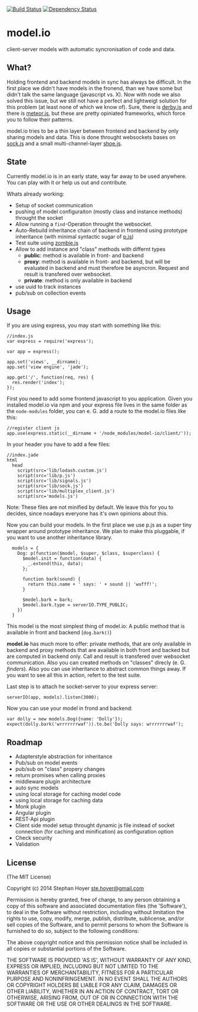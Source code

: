 [![Build Status](https://travis-ci.org/model-io/model.io.png?branch=master)](https://travis-ci.org/model-io/model.io)
[![Dependency Status](https://david-dm.org/model-io/model.io.png)](https://david-dm.org/model-io/model.io)

model.io
========

client-server models with automatic syncronisation of code and data.

What?
-----

Holding frontend and backend models in sync has always be difficult. In the first place we didn't have models in the fronend, than we have some but didn't talk the same language (javascript vs. X). Now with node we also solved this issue, but we still not have a perfect and lightweigt solution for this problem (at least none of which we know of). Sure, there is [derby.js](http://derbyjs.com/) and there is [meteor.js](https://www.meteor.com), but these are pretty opiniated frameworks, which force you to follow their patterns.

model.io tries to be a thin layer between frontend and backend by only sharing models and data. This is done throught websockets bases on [sock.js](http://sockjs.org) and a small multi-channel-layer [shoe.js](https://github.com/model-io/shoe.js).

State
-----

Currently model.io is in an early state, way far away to be used anywhere. You can play with it or help us out and contribute.

Whats already working:

* Setup of socket communication
* pushing of model configuraiton (mostly class and instance methods) throught the socket
* Allow running a `find`-Operation throught the websocket.
* Auto-Rebuild inheritance chain of backend in frontend using prototype inheritance (with minimal syntactic sugar of [p.js](https://github.com/jayferd/pjs))
* Test suite using [zombie.js](http://zombie.labnotes.org/)
* Allow to add instance and "class" methods with differnt types
  * **public**: method is available in front- and backend
  * **proxy**: method is available in front- and backend, but will be evaluated in backend and must therefore be asyncron. Request and result is transfered over websocket.
  * **private**: method is only available in backend
* use uuid to track instances
* pub/sub on collection events

Usage
-----

If you are using express, you may start with something like this:
```
//index.js
var express = require('express');

var app = express();

app.set('views', __dirname);
app.set('view engine', 'jade');

app.get('/', function(req, res) {
  res.render('index');
});
```

First you need to add some frontend javascript to you application. Given you installed model.io via npm and your express file lives in the same folder as the `node-modules` folder, you can e. G. add a route to the model.io files like this:
```
//register client js
app.use(express.static(__dirname + '/node_modules/model-io/client/'));
```

In your header you have to add a few files:

```
//index.jade
html
  head
    script(src='lib/lodash.custom.js')
    script(src='lib/p.js')
    script(src='lib/signals.js')
    script(src='lib/sock.js')
    script(src='lib/multiplex_client.js')
    script(src='models.js')
```

Note: These files are not minified by default. We leave this for you to decides, since noadays everyone has it's own opinions about this.

Now you can build your models. In the first place we use p.js as a super tiny wrapper around prototype inheritance. We plan to make this pluggable, if you want to use another inheritance library.

```
  models = {
    Dog: p(function($model, $super, $class, $superclass) {
      $model.init = function(data) {
        _.extend(this, data);
      };

      function bark(sound) {
        return this.name + ' says: ' + sound || 'wufff!';
      }

      $model.bark = bark;
      $model.bark.type = serverIO.TYPE_PUBLIC;
    })
  }
```
This model is the most simplest thing of model.io: A public method that is available in front and backend (`dog.bark()`)

**model.io** has much more to offer: private methods, that are only available in backend and proxy methods that are available in both front and backed but are computed in backend only. Call and result is transfered over websocket communication. Also you can created methods on "classes" direcly (e. G. *finders*). Also you can use inheritance to abstract common things away. If you want to see all this in action, refert to the test suite.

Last step is to attach he socket-server to your express server:
```
serverIO(app, models).listen(3000);
```

Now you can use your model in frond and backend:

```
var dolly = new models.Dog({name: 'Dolly'});
expect(dolly.bark('wrrrrrrrwaf')).to.be('Dolly says: wrrrrrrrwaf');
```

Roadmap
-------

* Adapterstyle abstraction for inheritance
* Pub/sub on model events
* pub/sub on "class" propery changes
* return promises when calling proxies
* middleware plugin architecture
* auto sync models
* using local storage for caching model code
* using local storage for caching data
* Monk plugin
* Angular plugin
* REST-Api plugin
* Client side model setup throught dynamic js file instead of socket connection (for caching and minification) as configuration option
* Check security
* Validation

License
-------

(The MIT License)

Copyright (c) 2014 Stephan Hoyer <ste.hoyer@gmail.com>

Permission is hereby granted, free of charge, to any person obtaining a copy
of this software and associated documentation files (the 'Software'), to deal
in the Software without restriction, including without limitation the rights
to use, copy, modify, merge, publish, distribute, sublicense, and/or sell
copies of the Software, and to permit persons to whom the Software is
furnished to do so, subject to the following conditions:

The above copyright notice and this permission notice shall be included in all
copies or substantial portions of the Software.

THE SOFTWARE IS PROVIDED 'AS IS', WITHOUT WARRANTY OF ANY KIND, EXPRESS OR
IMPLIED, INCLUDING BUT NOT LIMITED TO THE WARRANTIES OF MERCHANTABILITY,
FITNESS FOR A PARTICULAR PURPOSE AND NONINFRINGEMENT. IN NO EVENT SHALL THE
AUTHORS OR COPYRIGHT HOLDERS BE LIABLE FOR ANY CLAIM, DAMAGES OR OTHER
LIABILITY, WHETHER IN AN ACTION OF CONTRACT, TORT OR OTHERWISE, ARISING FROM,
OUT OF OR IN CONNECTION WITH THE SOFTWARE OR THE USE OR OTHER DEALINGS IN THE
SOFTWARE.
